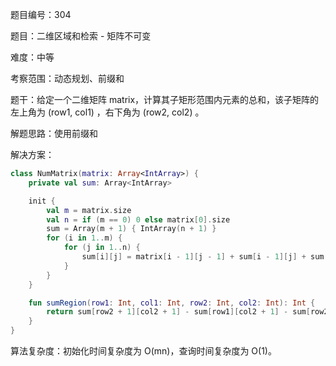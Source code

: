 题目编号：304

题目：二维区域和检索 - 矩阵不可变

难度：中等

考察范围：动态规划、前缀和

题干：给定一个二维矩阵 matrix，计算其子矩形范围内元素的总和，该子矩阵的左上角为 (row1, col1) ，右下角为 (row2, col2) 。

解题思路：使用前缀和

解决方案：

```kotlin
class NumMatrix(matrix: Array<IntArray>) {
    private val sum: Array<IntArray>

    init {
        val m = matrix.size
        val n = if (m == 0) 0 else matrix[0].size
        sum = Array(m + 1) { IntArray(n + 1) }
        for (i in 1..m) {
            for (j in 1..n) {
                sum[i][j] = matrix[i - 1][j - 1] + sum[i - 1][j] + sum[i][j - 1] - sum[i - 1][j - 1]
            }
        }
    }

    fun sumRegion(row1: Int, col1: Int, row2: Int, col2: Int): Int {
        return sum[row2 + 1][col2 + 1] - sum[row1][col2 + 1] - sum[row2 + 1][col1] + sum[row1][col1]
    }
}
```

算法复杂度：初始化时间复杂度为 O(mn)，查询时间复杂度为 O(1)。